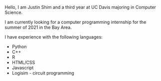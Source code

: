 Hello, I am Justin Shim and a third year at UC Davis majoring in Computer Science.

I am currently looking for a computer programming internship for the summer of 2021 in the Bay Area. 


I have experience with the following languages:
- Python
- C++
- R
- HTML/CSS
- Javascript
- Logisim - circuit programming
